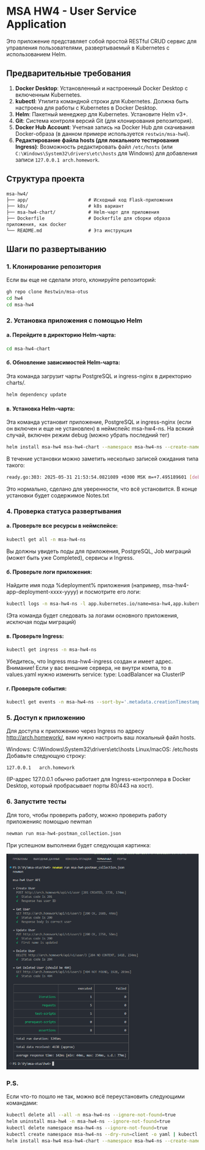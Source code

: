 # MSA HW4 - User Service Application

Это приложение представляет собой простой RESTful CRUD сервис для управления пользователями, развертываемый в Kubernetes с использованием Helm.

## Предварительные требования

1.  **Docker Desktop**: Установленный и настроенный Docker Desktop с включенным Kubernetes.
2.  **kubectl**: Утилита командной строки для Kubernetes. Должна быть настроена для работы с Kubernetes в Docker Desktop.
3.  **Helm**: Пакетный менеджер для Kubernetes. Установите Helm v3+.
4.  **Git**: Система контроля версий Git (для клонирования репозитория).
5.  **Docker Hub Account**: Учетная запись на Docker Hub для скачивания Docker-образа (в данном примере используется `restwin/msa-hw4`).
6.  **Редактирование файла hosts (для локального тестирования Ingress)**: Возможность редактировать файл `/etc/hosts` (или `C:\Windows\System32\drivers\etc\hosts` для Windows) для добавления записи `127.0.0.1 arch.homework`.

## Структура проекта
```
msa-hw4/
├── app/                      # Исходный код Flask-приложения
├── k8s/                      # k8s вариант
├── msa-hw4-chart/            # Helm-чарт для приложения
├── Dockerfile                # Dockerfile для сборки образа приложения, как docker
└── README.md                 # Эта инструкция
```
## Шаги по развертыванию

### 1. Клонирование репозитория

Если вы еще не сделали этого, клонируйте репозиторий:
```bash
gh repo clone Restwin/msa-otus
cd hw4
cd msa-hw4
```

### 2. Установка приложения с помощью Helm
#### a. Перейдите в директорию Helm-чарта:
```bash
cd msa-hw4-chart
```
#### б. Обновление зависимостей Helm-чарта:
Эта команда загрузит чарты PostgreSQL и ingress-nginx в директорию charts/.
```bash
helm dependency update
```
#### в. Установка Helm-чарта:
Эта команда установит приложение, PostgreSQL и ingress-nginx (если он включен и еще не установлен) в неймспейс msa-hw4-ns.
На всякий случай, включен режим debug (можно убрать последний тег)

```Bash
helm install msa-hw4 msa-hw4-chart --namespace msa-hw4-ns --create-namespace --set image.tag=latest --wait --debug
```
В течение установки можно заметить несколько записей ожидания типа такого:
```Bash
ready.go:303: 2025-05-31 21:53:54.0821089 +0300 MSK m=+7.495189601 [debug] Deployment is not ready: msa-hw4-ns/msa-hw4-app-deployment. 0 out of 2 expected pods are ready
```
Это нормально, сделано для уверенности, что всё установится.
В конце установки будет содержимое Notes.txt

### 4. Проверка статуса развертывания
#### а. Проверьте все ресурсы в неймспейсе:

```Bash
kubectl get all -n msa-hw4-ns
```
Вы должны увидеть поды для приложения, PostgreSQL, Job миграций (может быть уже Completed), сервисы и Ingress.

#### б. Проверьте логи приложения:
Найдите имя пода %deployment% приложения (например, msa-hw4-app-deployment-xxxx-yyyy) и посмотрите его логи:

```Bash
kubectl logs -n msa-hw4-ns -l app.kubernetes.io/name=msa-hw4,app.kubernetes.io/component!=migrations -c msa-hw4-app-container --follow
```
(Эта команда будет следовать за логами основного приложения, исключая поды миграций)

#### в. Проверьте Ingress:
```Bash
kubectl get ingress -n msa-hw4-ns
```
Убедитесь, что Ingress msa-hw4-ingress создан и имеет адрес.
Внимание! Если у вас внешние сервера, не внутри компа, то в values.yaml нужно изменить service: type: LoadBalancer на ClusterIP

#### г. Проверьте события:
```Bash
kubectl get events -n msa-hw4-ns --sort-by='.metadata.creationTimestamp'
```

### 5. Доступ к приложению
Для доступа к приложению через Ingress по адресу http://arch.homework/, вам нужно настроить ваш локальный файл hosts.

Windows: C:\Windows\System32\drivers\etc\hosts
Linux/macOS: /etc/hosts
Добавьте следующую строку:
```
127.0.0.1   arch.homework
```
(IP-адрес 127.0.0.1 обычно работает для Ingress-контроллера в Docker Desktop, который пробрасывает порты 80/443 на хост).

### 6. Запустите тесты
Для того, чтобы проверить работу, можно проверить работу приложенияс помощью newman
```Bash
newman run msa-hw4-postman_collection.json
```
При успешном выполнеии будет следующая картинка:

![screen of result](screens/result.png)

### P.S.
Если что-то пошло не так, можно всё переустановить следующими командами:
```Bash
kubectl delete all --all -n msa-hw4-ns --ignore-not-found=true
helm uninstall msa-hw4 -n msa-hw4-ns --ignore-not-found=true
kubectl delete namespace msa-hw4-ns --ignore-not-found=true
kubectl create namespace msa-hw4-ns --dry-run=client -o yaml | kubectl apply -f -
helm install msa-hw4 msa-hw4-chart --namespace msa-hw4-ns --create-namespace --set image.tag=latest --wait --debug
```


